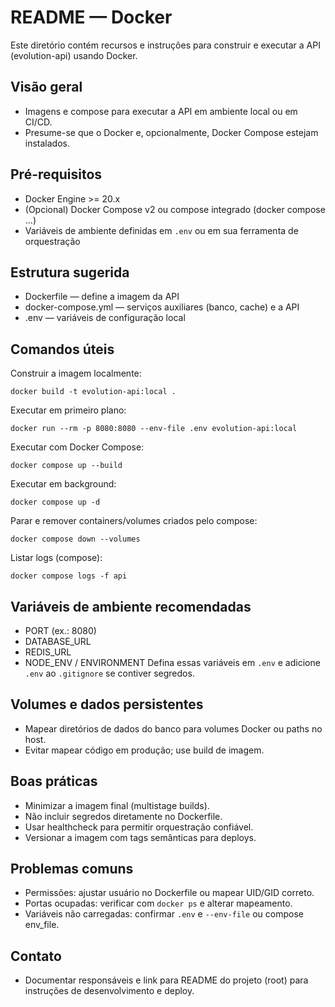 # README — Docker

Este diretório contém recursos e instruções para construir e executar a API (evolution-api) usando Docker.

## Visão geral
- Imagens e compose para executar a API em ambiente local ou em CI/CD.
- Presume-se que o Docker e, opcionalmente, Docker Compose estejam instalados.

## Pré-requisitos
- Docker Engine >= 20.x
- (Opcional) Docker Compose v2 ou compose integrado (docker compose ...)
- Variáveis de ambiente definidas em `.env` ou em sua ferramenta de orquestração

## Estrutura sugerida
- Dockerfile — define a imagem da API
- docker-compose.yml — serviços auxiliares (banco, cache) e a API
- .env — variáveis de configuração local

## Comandos úteis

Construir a imagem localmente:
```
docker build -t evolution-api:local .
```

Executar em primeiro plano:
```
docker run --rm -p 8080:8080 --env-file .env evolution-api:local
```

Executar com Docker Compose:
```
docker compose up --build
```

Executar em background:
```
docker compose up -d
```

Parar e remover containers/volumes criados pelo compose:
```
docker compose down --volumes
```

Listar logs (compose):
```
docker compose logs -f api
```

## Variáveis de ambiente recomendadas
- PORT (ex.: 8080)
- DATABASE_URL
- REDIS_URL
- NODE_ENV / ENVIRONMENT
Defina essas variáveis em `.env` e adicione `.env` ao `.gitignore` se contiver segredos.

## Volumes e dados persistentes
- Mapear diretórios de dados do banco para volumes Docker ou paths no host.
- Evitar mapear código em produção; use build de imagem.

## Boas práticas
- Minimizar a imagem final (multistage builds).
- Não incluir segredos diretamente no Dockerfile.
- Usar healthcheck para permitir orquestração confiável.
- Versionar a imagem com tags semânticas para deploys.

## Problemas comuns
- Permissões: ajustar usuário no Dockerfile ou mapear UID/GID correto.
- Portas ocupadas: verificar com `docker ps` e alterar mapeamento.
- Variáveis não carregadas: confirmar `.env` e `--env-file` ou compose env_file.

## Contato
- Documentar responsáveis e link para README do projeto (root) para instruções de desenvolvimento e deploy.
